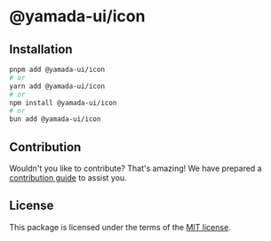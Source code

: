 # @yamada-ui/icon

## Installation

```sh
pnpm add @yamada-ui/icon
# or
yarn add @yamada-ui/icon
# or
npm install @yamada-ui/icon
# or
bun add @yamada-ui/icon
```

## Contribution

Wouldn't you like to contribute? That's amazing! We have prepared a [contribution guide](https://github.com/yamada-ui/yamada-ui/blob/main/CONTRIBUTING.md) to assist you.

## License

This package is licensed under the terms of the
[MIT license](https://github.com/yamada-ui/yamada-ui/blob/main/LICENSE).
